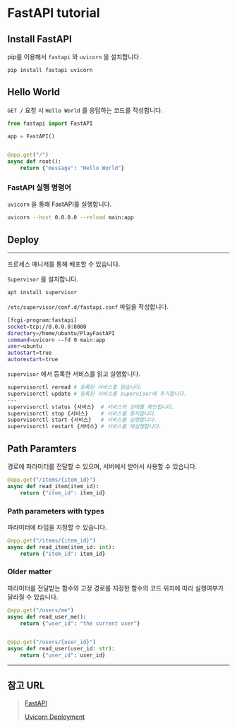 # FastAPI tutorial

## Install FastAPI

pip를 이용해서 `fastapi` 와 `uvicorn` 을 설치합니다.

```bash
pip install fastapi uvicorn
```

## Hello World

`GET /` 요청 시 `Hello World` 를 응답하는 코드를 작성합니다.

```python
from fastapi import FastAPI

app = FastAPI()


@app.get("/")
async def root():
    return {"message": "Hello World"}
```

### FastAPI 실행 명령어

`uvicorn` 을 통해 FastAPI를 실행합니다.

```bash
uvicorn --host 0.0.0.0 --reload main:app
```

## Deploy

---

프로세스 매니저를 통해 배포할 수 있습니다.

`Supervisor` 를 설치합니다.

```bash
apt install supervisor
```

`/etc/supervisor/conf.d/fastapi.conf` 파일을 작성합니다.

```bash
[fcgi-program:fastapi]
socket=tcp://0.0.0.0:8000
directory=/home/ubuntu/PlayFastAPI
command=uvicorn --fd 0 main:app
user=ubuntu
autostart=true
autorestart=true
```

`supervisor` 에서 등록한 서비스를 읽고 실행합니다.

```bash
supervisorctl reread # 등록된 서비스를 읽습니다.
supervisorctl update # 등록된 서비스를 supervisor에 추가합니다.
---
supervisorctl status {서비스}  # 서비스의 상태를 확인합니다.
supervisorctl stop {서비스}    # 서비스를 중지합니다.
supervisorctl start {서비스}   # 서비스를 실행합니다.
supervisorctl restart {서비스} # 서비스를 재실행합니다.
```

## Path Paramters

경로에 파라미터를 전달할 수 있으며, 서버에서 받아서 사용할 수 있습니다.

```python
@app.get("/items/{item_id}")
async def read_item(item_id):
    return {"item_id": item_id}
```

### Path parameters with types

파라미터에 타입을 지정할 수 있습니다.

```python
@app.get("/items/{item_id}")
async def read_item(item_id: int):
    return {"item_id": item_id}
```

### Older matter

파라미터를 전달받는 함수와 고정 경로를 지정한 함수의 코드 위치에 따라 실행여부가 달라질 수 있습니다.

```python
@app.get("/users/me")
async def read_user_me():
    return {"user_id": "the current user"}


@app.get("/users/{user_id}")
async def read_user(user_id: str):
    return {"user_id": user_id}
```



---

## 참고 URL

>   [FastAPI](https://fastapi.tiangolo.com)
>
>   [Uvicorn Deployment](https://www.uvicorn.org/deployment/)